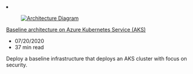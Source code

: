 <!-- This file is automatically generated by build/architectures/build_index.py. Any updates will be lost. -->

<!-- markdownlint-disable MD033 -->

<li class="grid-item item-column" data-categories="Containers ">
<article class="card">
    <div class="card-header has-margin-bottom-none" aria-hidden="true">
        <figure class="image diagram has-height-175 has-overflow-hidden level">
            <a href="/azure/architecture/reference-architectures/containers/aks/secure-baseline-aks"><img src="/azure/architecture/browse/thumbs/aks-baseline-thumb.png" class="diagram" alt="Architecture Diagram" data-linktype="relative-path"></a>
        </figure>
    </div>
    <div class="card-content">
        <a class="card-content-title has-margin-top-none" href="/azure/architecture/reference-architectures/containers/aks/secure-baseline-aks">
            <p>Baseline architecture on Azure Kubernetes Service (AKS)</p>
        </a>
        <ul class="card-content-metadata">
            <li>07/20/2020</li>
            <li>37 min read</li>
        </ul>
        <p class="card-content-description">Deploy a baseline infrastructure that deploys an AKS cluster with focus on security.</p>
        <div class="bottom-to-top-fade is-hidden-mobile"></div>
    </div>
</article>
</li>


